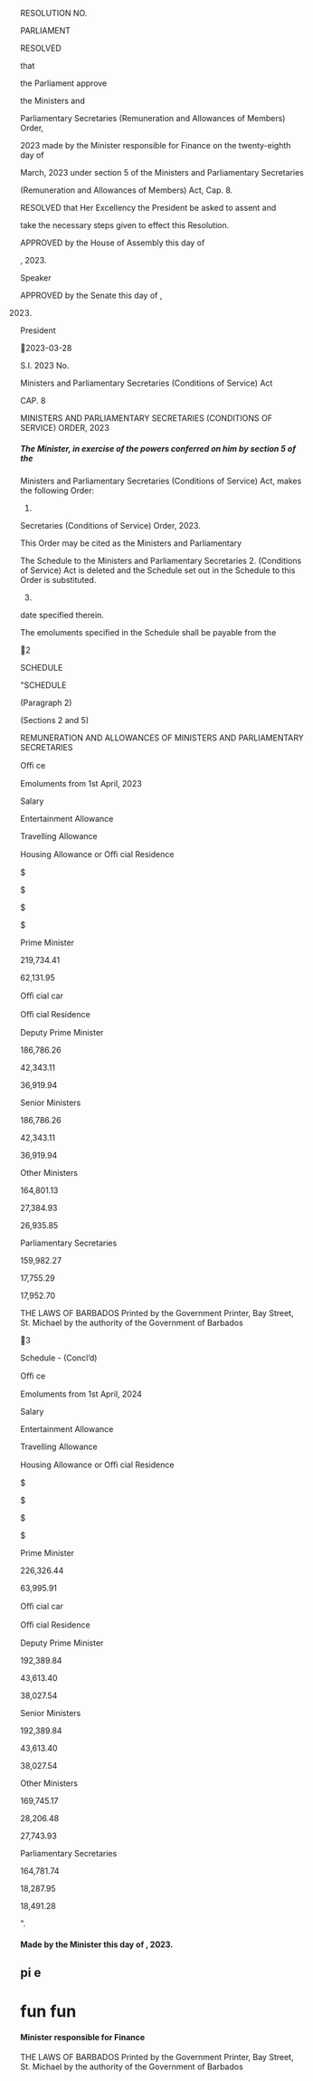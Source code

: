 RESOLUTION NO.

PARLIAMENT

RESOLVED

that

the  Parliament  approve

the  Ministers  and

Parliamentary  Secretaries  (Remuneration  and  Allowances  of  Members)  Order,

2023  made  by  the  Minister  responsible  for  Finance  on  the  twenty-eighth  day  of

March,  2023  under  section  5  of  the  Ministers  and  Parliamentary  Secretaries

(Remuneration and Allowances of Members) Act, Cap. 8.

RESOLVED that Her Excellency the President be asked to assent and

take the necessary steps given to effect this Resolution.

APPROVED  by  the  House  of  Assembly  this                                  day  of

, 2023.

Speaker

APPROVED by the Senate this                 day of                             ,

2023.

President

2023-03-28

S.I. 2023 No.

Ministers and Parliamentary Secretaries (Conditions of Service) Act

CAP. 8

MINISTERS AND PARLIAMENTARY SECRETARIES
(CONDITIONS OF SERVICE) ORDER, 2023

##### The Minister, in exercise of the powers conferred on him by section 5 of the
Ministers and Parliamentary Secretaries (Conditions of Service) Act, makes the
following Order:

1.
Secretaries (Conditions of Service) Order, 2023.

This  Order  may  be  cited  as  the  Ministers  and  Parliamentary

The  Schedule  to  the  Ministers  and  Parliamentary  Secretaries
2.
(Conditions of Service) Act is deleted and the Schedule set out in the Schedule
to this Order is substituted.

3.
date specified therein.

The emoluments specified in the Schedule shall be payable from the

2

SCHEDULE

"SCHEDULE

(Paragraph 2)

(Sections 2 and 5)

REMUNERATION AND ALLOWANCES OF
MINISTERS AND PARLIAMENTARY SECRETARIES

Oﬃ  ce

Emoluments from 1st April, 2023

Salary

Entertainment
Allowance

Travelling
Allowance

Housing
Allowance or
Oﬃ  cial Residence

$

$

$

$

Prime Minister

219,734.41

62,131.95

Oﬃ  cial car

Oﬃ  cial Residence

Deputy Prime Minister

186,786.26

42,343.11

36,919.94

Senior Ministers

186,786.26

42,343.11

36,919.94

Other Ministers

164,801.13

27,384.93

26,935.85

Parliamentary
Secretaries

159,982.27

17,755.29

17,952.70

THE LAWS OF BARBADOS
Printed by the Government Printer, Bay Street, St. Michael
by the authority of the Government of Barbados

3

Schedule - (Concl’d)

Oﬃ  ce

Emoluments from 1st April, 2024

Salary

Entertainment
Allowance

Travelling
Allowance

Housing
Allowance or
Oﬃ  cial Residence

$

$

$

$

Prime Minister

226,326.44

63,995.91

Oﬃ  cial car

Oﬃ  cial Residence

Deputy Prime Minister

192,389.84

43,613.40

38,027.54

Senior Ministers

192,389.84

43,613.40

38,027.54

Other Ministers

169,745.17

28,206.48

27,743.93

Parliamentary
Secretaries

164,781.74

18,287.95

18,491.28

".

#### Made by the Minister this              day of                     , 2023.

## pi e

# fun fun

#### Minister responsible for Finance

THE LAWS OF BARBADOS
Printed by the Government Printer, Bay Street, St. Michael
by the authority of the Government of Barbados

